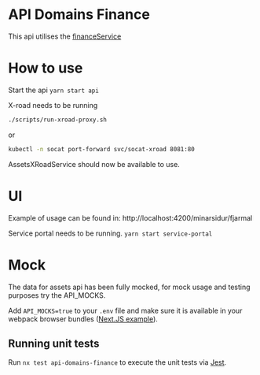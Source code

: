 <!-- gitbook-ignore -->

# API Domains Finance

This api utilises the [financeService](libs/clients/finance/src/lib/FinanceClientService.ts)

# How to use

Start the api
`yarn start api`

X-road needs to be running

```bash
./scripts/run-xroad-proxy.sh
```

or

```bash
kubectl -n socat port-forward svc/socat-xroad 8081:80
```

AssetsXRoadService should now be available to use.

# UI

Example of usage can be found in: http://localhost:4200/minarsidur/fjarmal

Service portal needs to be running.
`yarn start service-portal`

# Mock

The data for assets api has been fully mocked, for mock usage and testing purposes try the API_MOCKS.

Add `API_MOCKS=true` to your `.env` file and make sure it is available in your webpack browser bundles ([Next.JS example](../../../apps/web/next.config.js)).

## Running unit tests

Run `nx test api-domains-finance` to execute the unit tests via [Jest](https://jestjs.io).
